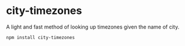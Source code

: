 # city-timezones

A light and fast method of looking up timezones given the name of city.

```bash
npm install city-timezones
```
